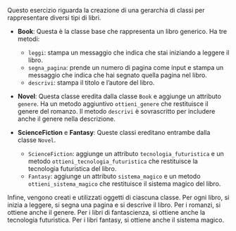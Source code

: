 Questo esercizio riguarda la creazione di una gerarchia di classi per rappresentare diversi tipi di libri.

- **Book**: Questa è la classe base che rappresenta un libro generico. Ha tre metodi: 
    - `leggi`: stampa un messaggio che indica che stai iniziando a leggere il libro. 
    - `segna_pagina`: prende un numero di pagina come input e stampa un messaggio che indica che hai segnato quella pagina nel libro. 
    - `descrivi`: stampa il titolo e l’autore del libro.

- **Novel**: Questa classe eredita dalla classe `Book` e aggiunge un attributo `genere`. Ha un metodo aggiuntivo `ottieni_genere` che restituisce il genere del romanzo. 
Il metodo `descrivi` è sovrascritto per includere anche il genere nella descrizione.

- **ScienceFiction** e **Fantasy**: Queste classi ereditano entrambe dalla classe `Novel`. 
    - `ScienceFiction`: aggiunge un attributo `tecnologia_futuristica` e un metodo `ottieni_tecnologia_futuristica` che restituisce la tecnologia futuristica del libro. 
    - `Fantasy`: aggiunge un attributo `sistema_magico` e un metodo `ottieni_sistema_magico` che restituisce il sistema magico del libro.

Infine, vengono creati e utilizzati oggetti di ciascuna classe. Per ogni libro, si inizia a leggere, si segna una pagina e si descrive il libro. Per i romanzi, si ottiene anche il genere. Per i libri di fantascienza, si ottiene anche la tecnologia futuristica. Per i libri fantasy, si ottiene anche il sistema magico.